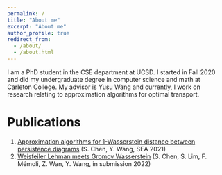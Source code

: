 ```yaml
---
permalink: /
title: "About me"
excerpt: "About me"
author_profile: true
redirect_from: 
  - /about/
  - /about.html
---
```


I am a PhD student in the CSE department at UCSD. I started in Fall 2020 and did my undergraduate degree in computer science and math at Carleton College. My advisor is Yusu Wang and currently, I work on research relating to approximation algorithms for optimal transport. 

Publications
======
1. [Approximation algorithms for 1-Wasserstein distance between persistence diagrams](https://arxiv.org/abs/2104.07710) (S. Chen, Y. Wang, SEA 2021)
2. [Weisfeiler Lehman meets Gromov Wasserstein](https://arxiv.org/abs/2202.02495) (S. Chen, S. Lim, F. Mémoli, Z. Wan, Y. Wang, in submission 2022)
